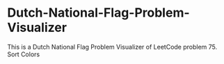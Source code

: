 # Dutch-National-Flag-Problem-Visualizer
This is a Dutch National Flag Problem Visualizer of LeetCode problem 75. Sort Colors
